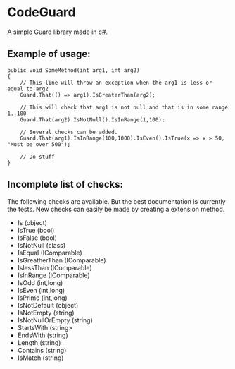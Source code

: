 CodeGuard
=========

A simple Guard library made in c#.

Example of usage:
-----------------

	public void SomeMethod(int arg1, int arg2)
	{
		// This line will throw an exception when the arg1 is less or equal to arg2
		Guard.That(() => arg1).IsGreaterThan(arg2);

		// This will check that arg1 is not null and that is in some range 1..100
		Guard.That(arg2).IsNotNull().IsInRange(1,100);

		// Several checks can be added.
		Guard.That(arg1).IsInRange(100,1000).IsEven().IsTrue(x => x > 50, "Must be over 500");

		// Do stuff
	}


Incomplete list of checks:
--------------------------

The following checks are available. But the best documentation is currently the tests.
New checks can easily be made by creating a extension method.

* Is<Type> (object)
* IsTrue (bool)
* IsFalse (bool)
* IsNotNull (class)
* IsEqual (IComparable)
* IsGreatherThan (IComparable)
* IslessThan (IComparable)
* IsInRange (IComparable)
* IsOdd (int,long)
* IsEven (int,long)
* IsPrime (int,long)
* IsNotDefault (object)
* IsNotEmpty (string)
* IsNotNullOrEmpty (string)
* StartsWith (string>
* EndsWith (string)
* Length (string)
* Contains (string)
* IsMatch (string)

